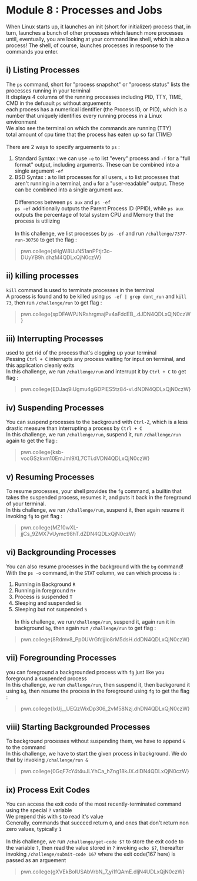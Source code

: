 # Module 8 : Processes and Jobs
When Linux starts up, it launches an init (short for initializer) process that, in turn, launches a bunch of other processes which launch more processes until, eventually, you are looking at your command line shell, which is also a process! The shell, of course, launches processes in response to the commands you enter. 

## i) Listing Processes
The `ps` command, short for "process snapshot" or "process status" lists the processes running in your terminal <br>
It displays 4 columns of the running processes including PID, TTY, TIME, CMD in the defuault `ps` without arguements <br>
each process has a numerical identifier (the Process ID, or PID), which is a number that uniquely identifies every running process in a Linux environment <br>
We also see the terminal on which the commands are running (TTY) <br>
total amount of cpu time that the process has eaten up so far (TIME) <br> <br>
There are 2 ways to specify arguements to `ps` : <br>
1. Standard Syntax : we can use `-e` to list "every" process and `-f` for a "full format" output, including arguments. These can be combined into a single argument `-ef` <br>
2. BSD Syntax : a to list processes for all users, `x` to list processes that aren't running in a terminal, and `u` for a "user-readable" output. These can be combined into a single argument `aux`. <br> <br>
Differences between `ps aux` and `ps -ef` <br>
`ps -ef` additionally outputs the Parent Process ID (PPID), while `ps aux` outputs the percentage of total system CPU and Memory that the process is utilizing <br> <br>
In this challenge, we list processes by `ps -ef` and run `/challenge/7377-run-30750` to get the flag :
>pwn.college{sHgW8UuN51anPFtjr3o-DUyYB9h.dhzM4QDLxQjN0czW}

## ii) killing processes
`kill` command is used to terminate processes in the terminal <br>
A process is found and to be killed using `ps -ef | grep dont_run` and `kill 73`, then run `/challenge/run` to get flag :
>pwn.college{spDFAWPJNRshrgmajPv4aFddEB_.dJDN4QDLxQjN0czW}

## iii) Interrupting Processes
used to get rid of the process that's clogging up your terminal <br>
Pessing `Ctrl + C` interrupts any process waiting for input on terminal, and this application cleanly exits <br>
In this challenge, we run `/challenge/run` and interrupt it by `Ctrl + C` to get flag :
>pwn.college{EDJaq9iUgmu4gGDPlES5tz84-vl.dNDN4QDLxQjN0czW}

## iv) Suspending Processes
You can suspend processes to the background with `Ctrl-Z`, which is a less drastic measure than interrupting a process by `Ctrl + C` <br>
In this challenge, we run `/challenge/run`, suspend it, run `/challenge/run` again to get the flag :
>pwn.college{ksb-vocGSzkvm10EmJml9XL7CTi.dVDN4QDLxQjN0czW}

## v) Resuming Processes
To resume processes, your shell provides the `fg` command, a builtin that takes the suspended process, resumes it, and puts it back in the foreground of your terminal. <br>
In this challenge, we run `/challenge/run`, suspend it, then again resume it invoking `fg` to get flag :
>pwn.college{MZ10wXL-jjCs_9ZMX7vUymc98hT.dZDN4QDLxQjN0czW}


## vi) Backgrounding Processes
You can also resume processes in the background with the `bg` command!
With the `ps -o` command, in the `STAT` column, we can which process is :
1. Running in Background `R` 
2. Running in foreground `R+`
3. Process is suspended `T`
4. Sleeping and suspended `Ss`
5. Sleeping but not suspended `S` <br> <br>
In this challenge, we run`/challenge/run`, suspend it, again run it in background `bg`, then again run `/challenge/run` to get flag :
>pwn.college{8Rdmv8_Pp0UVrGfdjjIo8rM5dsH.ddDN4QDLxQjN0czW}

## vii) Foregrounding Processes
you can foreground a backgrounded process with `fg` just like you foreground a suspended process <br>
In this challenge, we run `challenge/run`, then suspend it, then backgorund it using `bg`, then resume the process in the foreground using `fg` to get the flag :
>pwn.college{IxUj__UEQzWixDp306_2vM58Nzj.dhDN4QDLxQjN0czW}

## viii) Starting Backgrounded Processes
To background processes without suspending them, we have to append `&` to the command <br>
In this challenge, we have to start the given process in background. We do that by invoking `/challenge/run &` <br>
>pwn.college{0GqF7cY4t4uJLYhCa_hZng18kJX.dlDN4QDLxQjN0czW}

## ix) Process Exit Codes
You can access the exit code of the most recently-terminated command using the special `?` variable <br>
We prepend this with `$` to read it's value <br>
Generally, commands that succeed return `0`, and ones that don't return non zero values, typically `1` <br> <br>
In this challenge, we run `/challenge/get-code $?` to store the exit code to the variable `?`, then read the value stored in `?` invoking `echo $?`, thereafter invoking `/challenge/submit-code 167` where the exit code(167 here) is passed as an arguement <br>
>pwn.college{gXVEkBoIUSAbVrbN_7_yi1fQAmE.dljN4UDLxQjN0czW}
